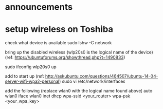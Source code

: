 # announcements

# setup wireless on Toshiba

check what device is available
sudo lshw -C network

bring up the disabled wireless (wlp20s0 is the logical name of the device) (ref: https://ubuntuforums.org/showthread.php?t=1490833)

sudo ifconfig wlp20s0 up

add to start up (ref: http://askubuntu.com/questions/464507/ubuntu-14-04-server-wifi-wpa2-personal)
sudo vi /etc/network/interfaces

add the following (replace wlan0 with the logical name found above)
auto wlan0
iface wlan0 inet dhcp
wpa-ssid <your_router>
wpa-psk <your_wpa_key>


